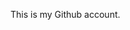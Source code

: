 This is my Github account.
<!---
Sambangihemanth/Sambangihemanth is a ✨ special ✨ repository because its `README.md` (this file) appears on your GitHub profile.
You can click the Preview link to take a look at your changes.
--->
